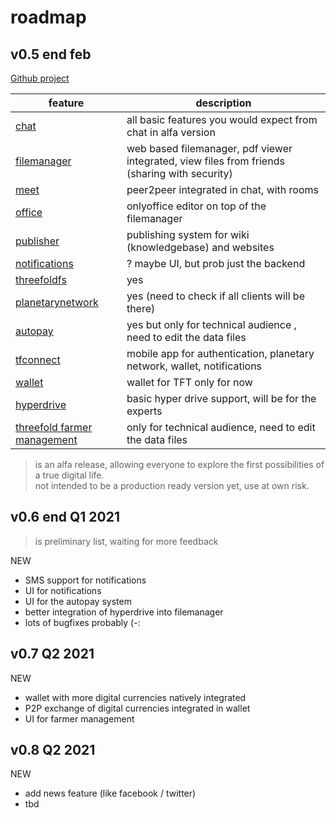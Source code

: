 # roadmap



## v0.5 end feb

[Github project](https://github.com/threefoldtech/digitaltwin/projects/2)

| feature                                              | description                                                                                   |
| ---------------------------------------------------- | --------------------------------------------------------------------------------------------- |
| [chat](threefold:chat)                                         | all basic features you would expect from chat in alfa version                                 |
| [filemanager](filemanager)                           | web based filemanager, pdf viewer integrated, view files from friends (sharing with security) |
| [meet](meet)                                         | peer2peer integrated in chat, with rooms                                                      |
| [office](office)                                     | onlyoffice editor on top of the filemanager                                                   |
| [publisher](threefold:publisher)                               | publishing system for wiki (knowledgebase) and websites                                       |
| [notifications](notifications)                       | ? maybe UI, but prob just the backend                                                         |
| [threefoldfs](threefold:threefoldfs)                           | yes                                                                                           |
| [planetarynetwork](planetarynetwork)                 | yes (need to check if all clients will be there)                                              |
| [autopay](threefold:autopay)                                   | yes but only for technical audience , need to edit the data files                             |
| [tfconnect](threefold:tfconnect)                                | mobile app for authentication, planetary network, wallet, notifications                       |
| [wallet](wallet)                                     | wallet for TFT only for now                                                                   |
| [hyperdrive](hyperdrive)                             | basic hyper drive support, will be for the experts                                            |
| [threefold farmer management](threefold_farmer_mgmt) | only for technical audience, need to edit the data files                                      |

> is an alfa release, allowing everyone to explore the first possibilities of a true digital life.
> <BR> not intended to be a production ready version yet, use at own risk.

## v0.6 end Q1 2021

> is preliminary list, waiting for more feedback

NEW

- SMS support for notifications
- UI for notifications
- UI for the autopay system
- better integration of hyperdrive into filemanager
- lots of bugfixes probably (-:

## v0.7 Q2 2021

NEW

- wallet with more digital currencies natively integrated
- P2P exchange of digital currencies integrated in wallet
- UI for farmer management

## v0.8 Q2 2021

NEW

- add news feature (like facebook / twitter)
- tbd